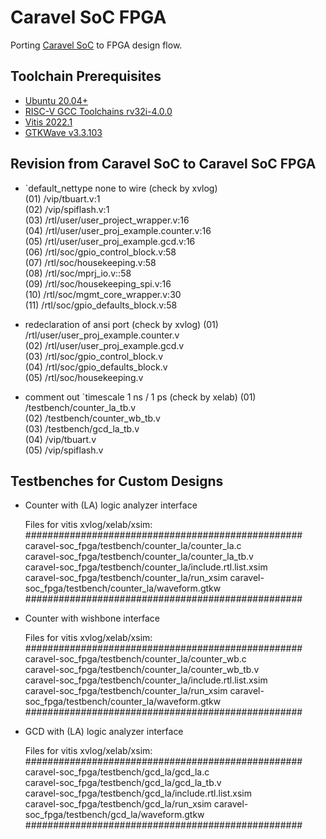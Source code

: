 # Caravel SoC FPGA
Porting [Caravel SoC](https://github.com/bol-edu/caravel-soc) to FPGA design flow.

## Toolchain Prerequisites
* [Ubuntu 20.04+](https://releases.ubuntu.com/focal/)
* [RISC-V GCC Toolchains rv32i-4.0.0](https://github.com/stnolting/riscv-gcc-prebuilt)
* [Vitis 2022.1](https://www.xilinx.com/support/download/index.html/content/xilinx/en/downloadNav/vivado-design-tools/2022-1.html)
* [GTKWave v3.3.103](https://gtkwave.sourceforge.net/)

## Revision from Caravel SoC to Caravel SoC FPGA
* `default_nettype none to wire (check by xvlog)  
   (01) /vip/tbuart.v:1  
   (02) /vip/spiflash.v:1  
   (03) /rtl/user/user_project_wrapper.v:16  
   (04) /rtl/user/user_proj_example.counter.v:16  
   (05) /rtl/user/user_proj_example.gcd.v:16  
   (06) /rtl/soc/gpio_control_block.v:58  
   (07) /rtl/soc/housekeeping.v:58  
   (08) /rtl/soc/mprj_io.v::58  
   (09) /rtl/soc/housekeeping_spi.v:16  
   (10) /rtl/soc/mgmt_core_wrapper.v:30  
   (11) /rtl/soc/gpio_defaults_block.v:58  
    
* redeclaration of ansi port (check by xvlog)
   (01) /rtl/user/user_proj_example.counter.v  
   (02) /rtl/user/user_proj_example.gcd.v  
   (03) /rtl/soc/gpio_control_block.v  
   (04) /rtl/soc/gpio_defaults_block.v  
   (05) /rtl/soc/housekeeping.v
   
* comment out `timescale 1 ns / 1 ps (check by xelab)
   (01) /testbench/counter_la_tb.v  
   (02) /testbench/counter_wb_tb.v  
   (03) /testbench/gcd_la_tb.v   
   (04) /vip/tbuart.v  
   (05) /vip/spiflash.v  
   
## Testbenches for Custom Designs

* Counter with (LA) logic analyzer interface 

  Files for vitis xvlog/xelab/xsim:  
  ##################################################  
  caravel-soc_fpga/testbench/counter_la/counter_la.c  
  caravel-soc_fpga/testbench/counter_la/counter_la_tb.v  
  caravel-soc_fpga/testbench/counter_la/include.rtl.list.xsim  
  caravel-soc_fpga/testbench/counter_la/run_xsim
  caravel-soc_fpga/testbench/counter_la/waveform.gtkw  
  ##################################################
  
* Counter with wishbone interface

  Files for vitis xvlog/xelab/xsim:  
  ##################################################  
  caravel-soc_fpga/testbench/counter_la/counter_wb.c  
  caravel-soc_fpga/testbench/counter_la/counter_wb_tb.v  
  caravel-soc_fpga/testbench/counter_la/include.rtl.list.xsim  
  caravel-soc_fpga/testbench/counter_la/run_xsim
  caravel-soc_fpga/testbench/counter_la/waveform.gtkw  
  ##################################################
  
* GCD with (LA) logic analyzer interface

  Files for vitis xvlog/xelab/xsim:  
  ##################################################  
  caravel-soc_fpga/testbench/gcd_la/gcd_la.c  
  caravel-soc_fpga/testbench/gcd_la/gcd_la_tb.v  
  caravel-soc_fpga/testbench/gcd_la/include.rtl.list.xsim  
  caravel-soc_fpga/testbench/gcd_la/run_xsim
  caravel-soc_fpga/testbench/gcd_la/waveform.gtkw  
  ##################################################
